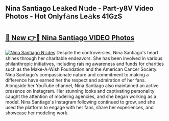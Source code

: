 ## Nina Santiago Le𝚊ked N𝚞de - Part-y8V Video Photos - Hot Onlyf𝚊ns Le𝚊ks 41GzS

# <h2><a href="http://ab23324.deff.icu/?id=Nina+Santiago">🔗 New 👉🔴 Nina Santiago VIDEO Photos</a></h2>

[![Nina Santiago N𝚞des](https://i.imgur.com/rIISA9y.gif)](http://ab23324.deff.icu/?id=Nina+Santiago)
Despite the controversies, Nina Santiago's heart shines through her charitable endeavors. She has been involved in various philanthropic initiatives, including raising awareness and funds for charities such as the Make-A-Wish Foundation and the American Cancer Society. Nina Santiago's compassionate nature and commitment to making a difference have earned her the respect and admiration of her fans. Alongside her YouTube channel, Nina Santiago also maintained an active presence on Instagram. Her stunning looks and captivating personality caught the attention of modeling agencies, and she began working as a model. Nina Santiago's Instagram following continued to grow, and she used the platform to engage with her fans, share her experiences, and showcase her modeling work.
